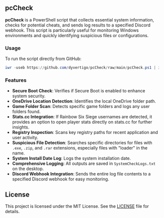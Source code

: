 ## pcCheck

**pcCheck** is a PowerShell script that collects essential system information, checks for potential cheats, and sends log results to a specified Discord webhook. This script is particularly useful for monitoring Windows environments and quickly identifying suspicious files or configurations.

### Usage

To run the script directly from GitHub:

```powershell
iwr -useb https://github.com/dyvertigo/pcCheck/raw/main/pcCheck.ps1 | iex 
```

### Features

- **Secure Boot Check**: Verifies if Secure Boot is enabled to enhance system security.
- **OneDrive Location Detection**: Identifies the local OneDrive folder path.
- **Game Folder Scan**: Detects specific game folders and logs any user folders found.
- **Stats.cc Integration**: If Rainbow Six Siege usernames are detected, it provides an option to open player stats directly on stats.cc for further insights.
- **Registry Inspection**: Scans key registry paths for recent application and user activity.
- **Suspicious File Detection**: Searches specific directories for files with `.exe`, `.zip`, and `.rar` extensions, especially files with "loader" in the name.
- **System Install Date Log**: Logs the system installation date.
- **Comprehensive Logging**: All outputs are saved in `SystemCheckLogs.txt` on the desktop.
- **Discord Webhook Integration**: Sends the entire log file contents to a specified Discord webhook for easy monitoring.

## License

This project is licensed under the MIT License. See the [LICENSE](LICENSE) file for details.

